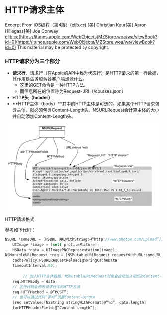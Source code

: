 # HTTP请求主体

Excerpt From
iOS编程（第4版）([elib.cc](http://elib.cc/))
[美] Christian Keur[美] Aaron Hillegass[美] Joe Conway [elib.cc](http://elib.cc/)[https://itunes.apple.com/WebObjects/MZStore.woa/wa/viewBook?id=0](https://itunes.apple.com/WebObjects/MZStore.woa/wa/viewBook?id=0)
This material may be protected by copyright.

### HTTP请求分为三个部分

- **请求行**、请求行（在Apple的API中称为状态行）是HTTP请求的第一行数据，其作用是告诉服务器客户端想做什么。
    - 这里的GET命令是一种HTTP方法。
    - 而信息所在的位置称为Request-URI（/courses.json）
- **HTTP头（header）**
- **HTTP主体（body）**其中的HTTP主体是可选的。如果某个HTTP请求包含主体，就必须包含Content-Length头。NSURLRequest会计算主体的大小并自动添加Content-Length头。

![HTTP请求格式](HTTP%E8%AF%B7%E6%B1%82%E4%B8%BB%E4%BD%93%20f8e763d2620e469c838e20a7f4037d54/Untitled.png)

HTTP请求格式

参考如下代码：

```objectivec
NSURL *someURL = [NSURL URLWithString:@“http://www.photos.com/upload”];
　　UIImage *image = [self profilePicture];
　　NSData *data = UIImagePNGRepresentation(image);
NSMutableURLRequest *req = [NSMutableURLRequest requestWithURL:someURL
　　cachePolicy:NSURLRequestReloadIgnoringCacheData
　　timeoutInterval:90];
　　
		// 加入HTTP主体数据，NSMutableURLRequest对象会自动加入相应的Content-Length头
　　req.HTTPBody = data;
　　// 这行代码会修改请求行中的HTTP方法
　　req.HTTPMethod = @“POST”;
　　// 也可以通过代码“手动”设置Content-Length
　　[req setValue:[NSString stringWithFormat:@“%d”, data.length]
　　forHTTPHeaderField:@“Content-Length”];
```